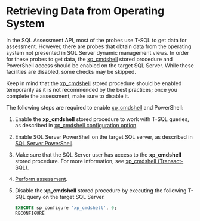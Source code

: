 # Retrieving Data from Operating System

In the SQL Assessment API, most of the probes use T-SQL to get data for assessment. However, there are probes that obtain data from the operating system not presented in SQL Server dynamic management views. In order for these probes to get data, the [xp_cmdshell](https://docs.microsoft.com/en-us/sql/relational-databases/system-stored-procedures/xp-cmdshell-transact-sql) stored procedure and PowerShell access should be enabled on the target SQL Server. While these facilities are disabled, some checks may be skipped.

Keep in mind that the [xp_cmdshell](https://docs.microsoft.com/en-us/sql/relational-databases/system-stored-procedures/xp-cmdshell-transact-sql) stored procedure should be enabled temporarily as it is not recommended by the best practices; once you complete the assessment, make sure to disable it.

The following steps are required to enable [xp_cmdshell](https://docs.microsoft.com/en-us/sql/relational-databases/system-stored-procedures/xp-cmdshell-transact-sql) and PowerShell:

1. Enable the **xp_cmdshell** stored procedure to work with T-SQL queries, as described in [xp_cmdshell configuration option](https://docs.microsoft.com/sql/database-engine/configure-windows/xp-cmdshell-server-configuration-option).

2. Enable SQL Server PowerShell on the target SQL server, as described in [SQL Server PowerShell](https://docs.microsoft.com/sql/powershell/sql-server-powershell).

3. Make sure that the SQL Server user has access to the **xp_cmdshell** stored procedure. For more information, see [xp_cmdshell (Transact-SQL)](https://docs.microsoft.com/sql/relational-databases/system-stored-procedures/xp-cmdshell-transact-sql).

4. [Perform assessment](https://docs.microsoft.com/sql/tools/sql-assessment-api/sql-assessment-api-overview?view=sql-server-ver15#get-started-using-sql-assessment-cmdlets).

5. Disable the **xp_cmdshell** stored procedure by executing the following T-SQL query on the target SQL Server.

    ``` sql
    EXECUTE sp_configure 'xp_cmdshell', 0;
    RECONFIGURE 
    ```
